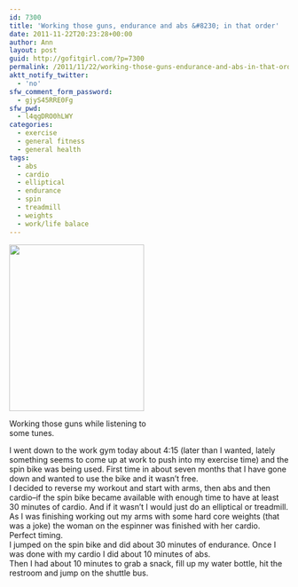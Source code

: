 ```yaml
---
id: 7300
title: 'Working those guns, endurance and abs &#8230; in that order'
date: 2011-11-22T20:23:28+00:00
author: Ann
layout: post
guid: http://gofitgirl.com/?p=7300
permalink: /2011/11/22/working-those-guns-endurance-and-abs-in-that-order/
aktt_notify_twitter:
  - 'no'
sfw_comment_form_password:
  - gjyS45RRE0Fg
sfw_pwd:
  - l4qgDRO0hLWY
categories:
  - exercise
  - general fitness
  - general health
tags:
  - abs
  - cardio
  - elliptical
  - endurance
  - spin
  - treadmill
  - weights
  - work/life balace
---
```

<div id="attachment_7308" style="width: 253px" class="wp-caption alignleft">
  <a href="http://gofitgirl.com/blog/wp-content/uploads/2011/11/weights-nov1.jpg"><img class="size-medium wp-image-7308" title="weights nov" src="http://gofitgirl.com/blog/wp-content/uploads/2011/11/weights-nov1-243x300.jpg" alt="" width="243" height="300" /></a>
  
  <p class="wp-caption-text">
    Working those guns while listening to some tunes.
  </p>
</div>

  
I went down to the work gym today about 4:15 (later than I wanted, lately something seems to come up at work to push into my exercise time) and the spin bike was being used. First time in about seven months that I have gone down and wanted to use the bike and it wasn&#8217;t free.  
I decided to reverse my workout and start with arms, then abs and then cardio&#8211;if the spin bike became available with enough time to have at least 30 minutes of cardio. And if it wasn&#8217;t I would just do an elliptical or treadmill.  
As I was finishing working out my arms with some hard core weights (that was a joke) the woman on the espinner was finished with her cardio. Perfect timing.  
I jumped on the spin bike and did about 30 minutes of endurance. Once I was done with my cardio I did about 10 minutes of abs.  
Then I had about 10 minutes to grab a snack, fill up my water bottle, hit the restroom and jump on the shuttle bus.